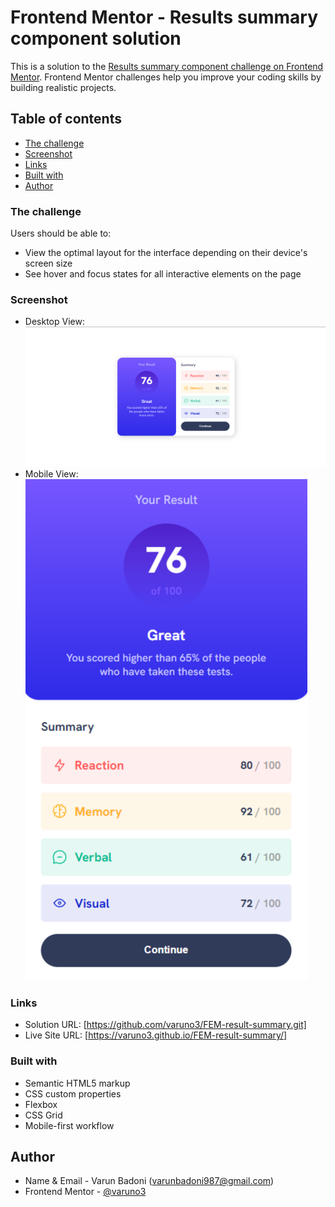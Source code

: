 # Frontend Mentor - Results summary component solution

This is a solution to the [Results summary component challenge on Frontend Mentor](https://www.frontendmentor.io/challenges/results-summary-component-CE_K6s0maV). Frontend Mentor challenges help you improve your coding skills by building realistic projects. 

## Table of contents

- [The challenge](#the-challenge)
- [Screenshot](#screenshot)
- [Links](#links)
- [Built with](#built-with)
- [Author](#author)

### The challenge

Users should be able to:

- View the optimal layout for the interface depending on their device's screen size
- See hover and focus states for all interactive elements on the page

### Screenshot

- Desktop View: ![](/Screenshots/Desktop-view.png)
- Mobile View: ![](/Screenshots/Mobile-view.png)

### Links

- Solution URL: [https://github.com/varuno3/FEM-result-summary.git]
- Live Site URL: [https://varuno3.github.io/FEM-result-summary/]

### Built with

- Semantic HTML5 markup
- CSS custom properties
- Flexbox
- CSS Grid
- Mobile-first workflow

## Author

- Name & Email - Varun Badoni (varunbadoni987@gmail.com)
- Frontend Mentor - [@varuno3](https://www.frontendmentor.io/profile/varuno3)
